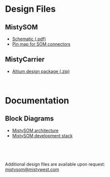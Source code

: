 # Design Files

## MistySOM
* [Schematic (.pdf)](https://remote.mistywest.io/download/mh11/designfiles/2022-12-23_SOM_001_B_SchPrints.PDF)
* [Pin map for SOM connectors](/content/PinMap.md)

## MistyCarrier
* [Altium design package (.zip)](https://remote.mistywest.io/download/mh11/designfiles/CARRIER_001_Rev_A.zip)

<p>&nbsp;</p>

# Documentation

## Block Diagrams
* [MistySOM architecture](/files/img/MistySOM_architecture_block_diagram.png)
* [MistySOM development stack](/files/img/MistySOM_development_stack_block_diagram.png)

<p>&nbsp;</p>
<p>&nbsp;</p>

Additional design files are available upon request: mistysom@mistywest.com
